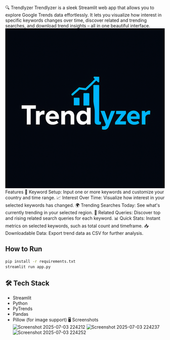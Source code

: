 🔍 Trendlyzer
Trendlyzer is a sleek Streamlit web app that allows you to explore Google Trends data effortlessly. It lets you visualize how interest in specific keywords changes over time, discover related and trending searches, and download trend insights – all in one beautiful interface.
![Trendlyzer Logo](logo.png)
Features
🔑 Keyword Setup: Input one or more keywords and customize your country and time range.
📈 Interest Over Time: Visualize how interest in your selected keywords has changed.
🌍 Trending Searches Today: See what's currently trending in your selected region.
🔎 Related Queries: Discover top and rising related search queries for each keyword.
📊 Quick Stats: Instant metrics on selected keywords, such as total count and timeframe.
📥 Downloadable Data: Export trend data as CSV for further analysis.
##  How to Run
```bash
pip install -r requirements.txt
streamlit run app.py
```
## 🛠️ Tech Stack
- Streamlit
- Python
- PyTrends
- Pandas
- Pillow (for image support)
🖥️ Screenshots
![Screenshot 2025-07-03 224212](https://github.com/user-attachments/assets/05896984-2423-48e0-a0e0-4f1c18d94d58)
![Screenshot 2025-07-03 224237](https://github.com/user-attachments/assets/da79acc8-1604-48a1-8492-951bbc019f8d)
![Screenshot 2025-07-03 224252](https://github.com/user-attachments/assets/21837079-129d-45b8-8453-68d900526691)

